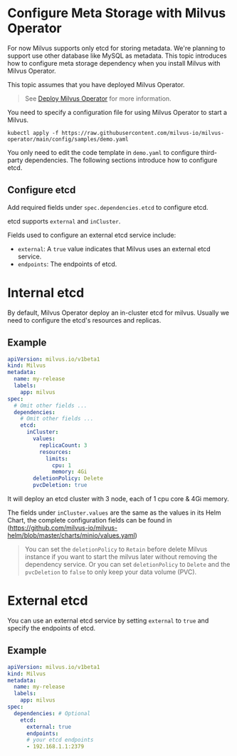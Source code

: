# Configure Meta Storage with Milvus Operator

For now Milvus supports only etcd for storing metadata. We're planning to support use other database like MySQL as metadata. This topic introduces how to configure meta storage dependency when you install Milvus with Milvus Operator.

This topic assumes that you have deployed Milvus Operator.

> See [Deploy Milvus Operator](../installation/installation.md) for more information.

You need to specify a configuration file for using Milvus Operator to start a Milvus.

```shell
kubectl apply -f https://raw.githubusercontent.com/milvus-io/milvus-operator/main/config/samples/demo.yaml
```

You only need to edit the code template in `demo.yaml` to configure third-party dependencies. The following sections introduce how to configure etcd.

## Configure etcd
Add required fields under `spec.dependencies.etcd` to configure etcd.

etcd supports `external` and `inCluster`.

Fields used to configure an external etcd service include:

- `external`: A `true` value indicates that Milvus uses an external etcd service.
- `endpoints`: The endpoints of etcd.


# Internal etcd
By default, Milvus Operator deploy an in-cluster etcd for milvus. Usually we need to configure the etcd's resources and replicas.

## Example

```yaml
apiVersion: milvus.io/v1beta1
kind: Milvus
metadata:
  name: my-release
  labels:
    app: milvus
spec:
  # Omit other fields ...
  dependencies:
    # Omit other fields ...
    etcd:
      inCluster:
        values:
          replicaCount: 3
          resources:
            limits:
              cpu: 1
              memory: 4Gi
        deletionPolicy: Delete
        pvcDeletion: true
```

It will deploy an etcd cluster with 3 node, each of 1 cpu core & 4Gi memory.

The fields under `inCluster.values` are the same as the values in its Helm Chart, the complete configuration fields can be found in (https://github.com/milvus-io/milvus-helm/blob/master/charts/minio/values.yaml)

> You can set the `deletionPolicy` to `Retain` before delete Milvus instance if you want to start the milvus later without removing the dependency service.
> Or you can set `deletionPolicy` to `Delete` and the `pvcDeletion` to `false` to only keep your data volume (PVC).

# External etcd

You can use an external etcd service by setting `external` to `true` and specify the endpoints of etcd.

## Example
```yaml
apiVersion: milvus.io/v1beta1
kind: Milvus
metadata:
  name: my-release
  labels:
    app: milvus
spec:
  dependencies: # Optional
    etcd:
      external: true
      endpoints:
      # your etcd endpoints
      - 192.168.1.1:2379
```